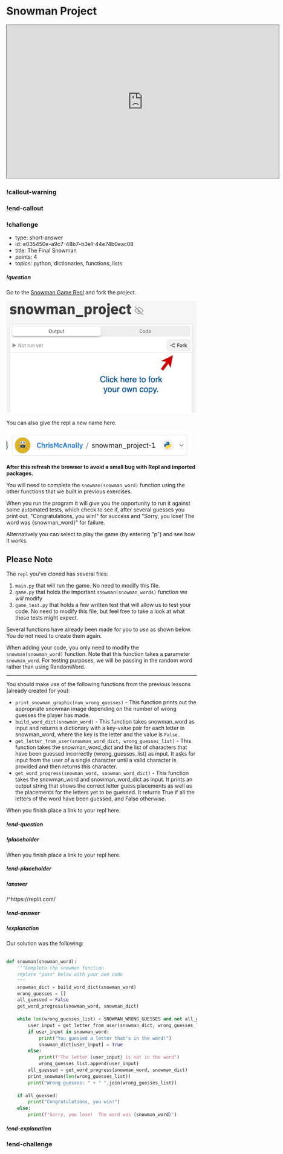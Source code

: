 # Snowman Project

<iframe src="https://adaacademy.hosted.panopto.com/Panopto/Pages/Embed.aspx?id=ef2226d4-a198-4d39-9ab3-acb10166743d&autoplay=false&offerviewer=true&showtitle=true&showbrand=false&start=0&interactivity=all" height="405" width="720" style="border: 1px solid #464646;" allowfullscreen allow="autoplay"></iframe>

### !callout-warning

### !end-callout


<!-- >>>>>>>>>>>>>>>>>>>>>> BEGIN CHALLENGE >>>>>>>>>>>>>>>>>>>>>> -->
<!-- Replace everything in square brackets [] and remove brackets  -->

### !challenge

* type: short-answer
* id: e035450e-a9c7-48b7-b3e1-44e74b0eac08
* title: The Final Snowman
* points: 4
* topics: python, dictionaries, functions, lists

##### !question

Go to the [Snowman Game Repl](https://replit.com/@adacore/snowmanproject) and fork the project.  

![forking](images/fork_snowman.png)

You can also give the repl a new name here.

![new name](images/new-name.png)

**After this refresh the browser to avoid a small bug with Repl and imported packages.**

You will need to complete the `snowman(snowman_word)` function using the other functions that we built in previous exercises.  

When you run the program it will give you the opportunity to run it against some automated tests, which check to see if, after several guesses you print out, "Congratulations, you win!" for success and "Sorry, you lose! The word was {snowman_word}" for failure.

Alternatively you can select to play the game (by entering "p") and see how it works.

## Please Note

The `repl` you've cloned has several files:

1. `main.py` that will run the game. No need to modify this file.
1. `game.py` that holds the important `snowman(snowman_words)` function we *will* modify
1. `game_test.py` that holds a few written test that will allow us to test your code. No need to modify this file, but feel free to take a look at what these tests might expect.

Several functions have already been made for you to *use* as shown below. You do not need to create them again.

When adding your code, you only need to modify the `snowman(snowman_word)` function.  Note that this function takes a parameter `snowman_word`.  For testing purposes, we will be passing in the random word rather than using RandomWord.

---

You should make use of the following functions from the previous lessons (already created for you):

- `print_snowman_graphic(num_wrong_guesses)` - This function prints out the appropriate snowman image depending on the number of wrong guesses the player has made.
- `build_word_dict(snowman_word)` - This function takes snowman_word as input and returns a dictionary with a key-value pair for each letter in snowman_word, where the key is the letter and the value is `False`.
- `get_letter_from_user(snowman_word_dict, wrong_guesses_list)` - This function takes the snowman_word_dict and the list of characters that have been guessed incorrectly (wrong_guesses_list) as input. It asks for input from the user of a single character until a valid character is provided and then returns this character.
- `get_word_progress(snowman_word, snowman_word_dict)` - This function takes the snowman_word and snowman_word_dict as input. It prints an output string that shows the correct letter guess placements as well as the placements for the letters yet to be guessed. It returns True if all the letters of the word have been guessed, and False otherwise.


When you finish place a link to your repl here.

##### !end-question

##### !placeholder

When you finish place a link to your repl here.

##### !end-placeholder

##### !answer

/^https\:\/\/replit\.com/

##### !end-answer

##### !explanation

Our solution was the following:

```python

def snowman(snowman_word):
    """Complete the snowman function
    replace "pass" below with your own code
    """
    snowman_dict = build_word_dict(snowman_word)
    wrong_guesses = []
    all_guessed = False
    get_word_progress(snowman_word, snowman_dict)

    while len(wrong_guesses_list) < SNOWMAN_WRONG_GUESSES and not all_guessed:
        user_input = get_letter_from_user(snowman_dict, wrong_guesses_list)
        if user_input in snowman_word:
            print("You guessed a letter that's in the word!")
            snowman_dict[user_input] = True
        else:
            print(f"The letter {user_input} is not in the word")
            wrong_guesses_list.append(user_input)
        all_guessed = get_word_progress(snowman_word, snowman_dict)
        print_snowman(len(wrong_guesses_list))
        print("Wrong guesses: " + " ".join(wrong_guesses_list))

    if all_guessed:
        print("Congratulations, you win!")
    else:
        print(f"Sorry, you lose!  The word was {snowman_word}")
```

##### !end-explanation

### !end-challenge

<!-- ======================= END CHALLENGE ======================= -->
